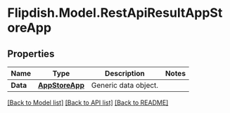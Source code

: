 # Flipdish.Model.RestApiResultAppStoreApp
## Properties

Name | Type | Description | Notes
------------ | ------------- | ------------- | -------------
**Data** | [**AppStoreApp**](AppStoreApp.md) | Generic data object. | 

[[Back to Model list]](../README.md#documentation-for-models) [[Back to API list]](../README.md#documentation-for-api-endpoints) [[Back to README]](../README.md)

